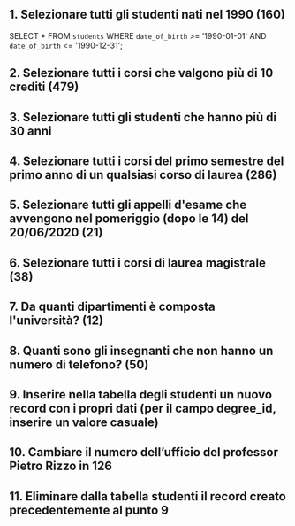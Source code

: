 ## 1. Selezionare tutti gli studenti nati nel 1990 (160)
SELECT *
FROM `students`
WHERE `date_of_birth` >= '1990-01-01'
AND `date_of_birth` <= '1990-12-31';

## 2. Selezionare tutti i corsi che valgono più di 10 crediti (479)
## 3. Selezionare tutti gli studenti che hanno più di 30 anni
## 4. Selezionare tutti i corsi del primo semestre del primo anno di un qualsiasi corso di laurea (286)
## 5. Selezionare tutti gli appelli d'esame che avvengono nel pomeriggio (dopo le 14) del 20/06/2020 (21)
## 6. Selezionare tutti i corsi di laurea magistrale (38)
## 7. Da quanti dipartimenti è composta l'università? (12)
## 8. Quanti sono gli insegnanti che non hanno un numero di telefono? (50)
## 9. Inserire nella tabella degli studenti un nuovo record con i propri dati (per il campo degree_id, inserire un valore casuale)
## 10. Cambiare il numero dell’ufficio del professor Pietro Rizzo in 126
## 11. Eliminare dalla tabella studenti il record creato precedentemente al punto 9
